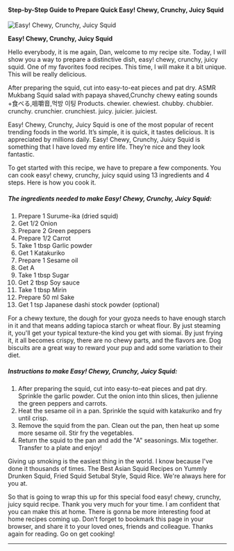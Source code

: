             

#### Step-by-Step Guide to Prepare Quick Easy! Chewy, Crunchy, Juicy Squid

![Easy! Chewy, Crunchy, Juicy Squid](https://img-global.cpcdn.com/recipes/5198750143217664/751x532cq70/easy-chewy-crunchy-juicy-squid-recipe-main-photo.jpg)

**Easy! Chewy, Crunchy, Juicy Squid**

Hello everybody, it is me again, Dan, welcome to my recipe site. Today, I will show you a way to prepare a distinctive dish, easy! chewy, crunchy, juicy squid. One of my favorites food recipes. This time, I will make it a bit unique. This will be really delicious.

After preparing the squid, cut into easy-to-eat pieces and pat dry. ASMR Mukbang Squid salad with papaya shaved,Crunchy chewy eating sounds +食べる,咀嚼音,먹방 이팅 Products. chewier. chewiest. chubby. chubbier. crunchy. crunchier. crunchiest. juicy. juicier. juiciest.

Easy! Chewy, Crunchy, Juicy Squid is one of the most popular of recent trending foods in the world. It’s simple, it is quick, it tastes delicious. It is appreciated by millions daily. Easy! Chewy, Crunchy, Juicy Squid is something that I have loved my entire life. They’re nice and they look fantastic.

To get started with this recipe, we have to prepare a few components. You can cook easy! chewy, crunchy, juicy squid using 13 ingredients and 4 steps. Here is how you cook it.

##### The ingredients needed to make Easy! Chewy, Crunchy, Juicy Squid:

1.  Prepare 1 Surume-ika (dried squid)
2.  Get 1/2 Onion
3.  Prepare 2 Green peppers
4.  Prepare 1/2 Carrot
5.  Take 1 tbsp Garlic powder
6.  Get 1 Katakuriko
7.  Prepare 1 Sesame oil
8.  Get A
9.  Take 1 tbsp Sugar
10.  Get 2 tbsp Soy sauce
11.  Take 1 tbsp Mirin
12.  Prepare 50 ml Sake
13.  Get 1 tsp Japanese dashi stock powder (optional)

For a chewy texture, the dough for your gyoza needs to have enough starch in it and that means adding tapioca starch or wheat flour. By just steaming it, you'll get your typical texture-the kind you get with siomai. By just frying it, it all becomes crispy, there are no chewy parts, and the flavors are. Dog biscuits are a great way to reward your pup and add some variation to their diet.

##### Instructions to make Easy! Chewy, Crunchy, Juicy Squid:

1.  After preparing the squid, cut into easy-to-eat pieces and pat dry. Sprinkle the garlic powder. Cut the onion into thin slices, then julienne the green peppers and carrots.
2.  Heat the sesame oil in a pan. Sprinkle the squid with katakuriko and fry until crisp.
3.  Remove the squid from the pan. Clean out the pan, then heat up some more sesame oil. Stir fry the vegetables.
4.  Return the squid to the pan and add the "A" seasonings. Mix together. Transfer to a plate and enjoy!

Giving up smoking is the easiest thing in the world. I know because I've done it thousands of times. The Best Asian Squid Recipes on Yummly Drunken Squid, Fried Squid Setubal Style, Squid Rice. We're always here for you at.

So that is going to wrap this up for this special food easy! chewy, crunchy, juicy squid recipe. Thank you very much for your time. I am confident that you can make this at home. There is gonna be more interesting food at home recipes coming up. Don’t forget to bookmark this page in your browser, and share it to your loved ones, friends and colleague. Thanks again for reading. Go on get cooking!

* * *